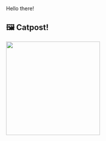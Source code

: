 Hello there!



## 🖼️ Catpost!

<sub>
    <img src="https://cdn2.thecatapi.com/images/fJ7Qm-Dxa.jpg" height="256">
</sub>

